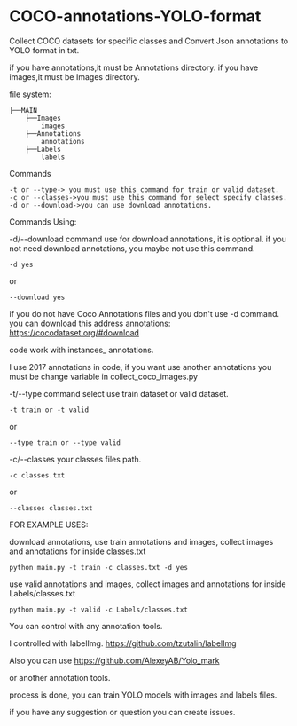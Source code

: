 # COCO-annotations-YOLO-format

Collect COCO datasets for specific classes and Convert Json annotations to YOLO format in txt.

if you have annotations,it must be Annotations directory.
if you have images,it must be Images directory.

file system:
```Shell
├──MAIN
    ├──Images
        images
    ├──Annotations
        annotations
    ├──Labels
        labels
```



Commands
```
-t or --type-> you must use this command for train or valid dataset.
-c or --classes->you must use this command for select specify classes.
-d or --download->you can use download annotations.
```


Commands Using: 

-d/--download command use for download annotations, 
it is optional.
if you not need download annotations, you maybe not use this command.

```Shell
-d yes
```
or
```Shell
--download yes
```

if you do not have Coco Annotations files and you don't use -d command.
you can download this address annotations:
https://cocodataset.org/#download


code work with instances_ annotations.

I use 2017 annotations in code, if you want use another annotations you must be change variable in collect_coco_images.py


-t/--type command select use train dataset or valid dataset.

```Shell
-t train or -t valid
```
or
```Shell
--type train or --type valid
```


-c/--classes your classes files path.
```Shell
-c classes.txt
```
or
```Shell
--classes classes.txt
```

FOR EXAMPLE USES:

download annotations, use train annotations and images, collect images and annotations for inside classes.txt
```Shell
python main.py -t train -c classes.txt -d yes
```


use valid annotations and images, collect images and annotations for inside Labels/classes.txt
```Shell
python main.py -t valid -c Labels/classes.txt 
```


You can control with any annotation tools.

I controlled with labelImg.
https://github.com/tzutalin/labelImg

Also you can use
https://github.com/AlexeyAB/Yolo_mark

or another annotation tools.


 process is done, you can train YOLO models with images and labels files.

if you have any suggestion or question you can create issues.